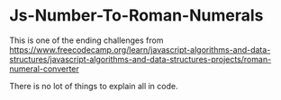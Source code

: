 # Js-Number-To-Roman-Numerals


This is one of the ending challenges from 
https://www.freecodecamp.org/learn/javascript-algorithms-and-data-structures/javascript-algorithms-and-data-structures-projects/roman-numeral-converter

There is no lot of things to explain all in code.
